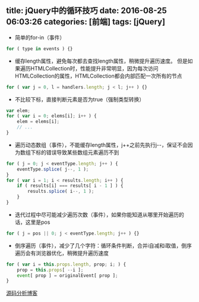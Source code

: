 title: jQuery中的循环技巧
date: 2016-08-25 06:03:26
categories: [前端]
tags: [jQuery]
---


- 简单的for-in（事件）
```javascript
for ( type in events ) {}
```

- 缓存length属性，避免每次都去查找length属性，稍微提升遍历速度。
    但是如果遍历HTMLCollection时，性能提升非常明显，因为每次访问HTMLCollection的属性，HTMLCollection都会内部匹配一次所有的节点  
```javascript
for ( var j = 0, l = handlers.length; j < l; j++ ) {}
```

- 不比较下标，直接判断元素是否为true（强制类型转换）
```javascript
var elem;
for ( var i = 0; elems[i]; i++ ) {
	elem = elems[i];
	// ...
}
```
<!-- more -->
- 遍历动态数组（事件），不能缓存length属性，j++之前先执行j--，保证不会因为数组下标的错误导致某些数组元素遍历不到
```javascript
for ( j = 0; j < eventType.length; j++ ) {
	eventType.splice( j--, 1 );
}
for ( var i = 1; i < results.length; i++ ) {
	if ( results[i] === results[ i - 1 ] ) {
		results.splice( i--, 1 );
	}
}
```

- 迭代过程中尽可能减少遍历次数（事件），如果你能知道从哪里开始遍历的话，这里是pos
```javascript
for ( j = pos || 0; j < eventType.length; j++ ) {}
```

- 倒序遍历（事件），减少了几个字符：循环条件判断，合并i自减和i取值，倒序遍历会有浏览器优化，稍微提升遍历速度
```javascript
for ( var i = this.props.length, prop; i; ) {
	prop = this.props[ --i ];
	event[ prop ] = originalEvent[ prop ];
}
```

[源码分析博客](http://www.cnblogs.com/nuysoft/archive/2011/11/14/2248023.html)